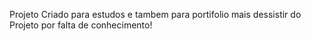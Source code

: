 Projeto Criado para estudos e tambem para portifolio mais dessistir do Projeto por falta de conhecimento!
